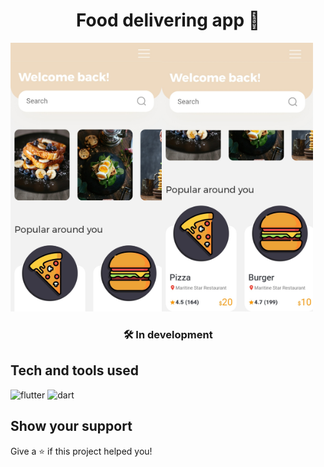 <h1 align="center">Food delivering app 🍔</h1>

<img align="left" src="/assets/images/screen_1.jpg" width="48%" />
<img src="/assets/images/screen_2.jpg" width="48%" />

<h3 align="center">🛠️ In development</h3>


## Tech and tools used
<p align="left">
<img src="https://www.vectorlogo.zone/logos/flutterio/flutterio-icon.svg" alt="flutter" width="40" height="40"/>
<img src="https://www.vectorlogo.zone/logos/dartlang/dartlang-icon.svg" alt="dart" width="40" height="40"/>
</p>


## Show your support

Give a ⭐️ if this project helped you!
